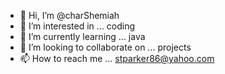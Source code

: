 - 👋 Hi, I’m @charShemiah
- 👀 I’m interested in ... coding 
- 🌱 I’m currently learning ... java
- 💞️ I’m looking to collaborate on ... projects 
- 📫 How to reach me ... stparker86@yahoo.com 

<!---
charShemiah/charShemiah is a ✨ special ✨ repository because its `README.md` (this file) appears on your GitHub profile.
You can click the Preview link to take a look at your changes.
--->
